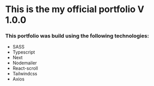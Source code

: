 # This is the my official portfolio V 1.0.0

### This portfolio was build using the following technologies:

- SASS
- Typescript
- Next
- Nodemailer
- React-scroll
- Tailwindcss
- Axios
